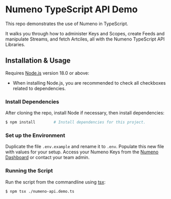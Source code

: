 # Numeno TypeScript API Demo

This repo demonstrates the use of Numeno in TypeScript.

It walks you through how to administer Keys and Scopes, create Feeds and manipulate Streams, and fetch Artciles, all with the Numeno TypeScript API Libraries.

## Installation & Usage

Requires [Node.js](https://nodejs.org/en/download/) version 18.0 or above:

- When installing Node.js, you are recommended to check all checkboxes related to dependencies.

### Install Dependencies

After cloning the repo, install Node if necessary, then install dependencies:

```sh
$ npm install        # Install dependencies for this project.
```

### Set up the Environment

Duplicate the file `.env.example` and rename it to `.env`. Populate this new file with values for your setup. Access your Numeno Keys from the [Numeno Dashboard](https://numeno.ai/under-construction/) or contact your team admin.

### Running the Script

Run the script from the commandline using [tsx](https://tsx.is/):

```sh
$ npm tsx ./numeno-api.demo.ts
```

